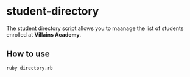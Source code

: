 # student-directory

The student directory script allows you to maanage the list of students enrolled at **Villains Academy**.

## How to use

```shell
ruby directory.rb
```
